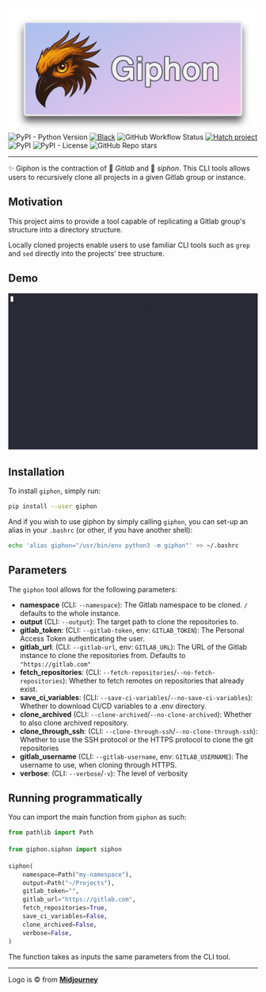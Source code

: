 ![Logo](https://raw.githubusercontent.com/kabooboo/giphon/0.2.0/docs/assets/logo.png)
![PyPI - Python Version](https://img.shields.io/pypi/pyversions/giphon) [![Black](https://img.shields.io/badge/code%20style-black-black.svg)](https://pypi.org/project/black/) ![GitHub Workflow Status](https://img.shields.io/github/actions/workflow/status/kabooboo/giphon/test.yml?label=tests)
[![Hatch project](https://img.shields.io/badge/%F0%9F%A5%9A-Hatch-4051b5.svg)](https://github.com/pypa/hatch) ![PyPI](https://img.shields.io/pypi/v/giphon) ![PyPI - License](https://img.shields.io/pypi/l/giphon) ![GitHub Repo stars](https://img.shields.io/github/stars/kabooboo/giphon?style=social)

---

✨ Giphon is the contraction of 🦊 _Gitlab_ and 🫗 _siphon_. This CLI tools allows users
to recursively clone all projects in a given Gitlab group or instance.

## Motivation

This project aims to provide a tool capable of replicating a Gitlab group's
structure into a directory structure.

Locally cloned projects enable users to use familiar CLI tools such as `grep`
and `sed` directly into the projects' tree structure.

## Demo

![Usage GIF](https://raw.githubusercontent.com/kabooboo/giphon/0.2.0/docs/assets/usage.gif)

## Installation

To install `giphon`, simply run:

```sh
pip install --user giphon
```

And if you wish to use giphon by simply calling `giphon`, you can set-up an 
alias in your `.bashrc` (or other, if you have another shell):

```sh
echo 'alias giphon="/usr/bin/env python3 -m giphon"' >> ~/.bashrc
```

## Parameters

The `giphon` tool allows for the following parameters:

- **namespace** (CLI: `--namespace`): The Gitlab namespace to be cloned. `/`
  defaults to the whole instance.
- **output** (CLI: `--output`): The target path to clone the repositories to.
- **gitlab_token**: (CLI: `--gitlab-token`, env: `GITLAB_TOKEN`): The Personal
  Access Token authenticating the user.
- **gitlab_url**: (CLI: `--gitlab-url`, env: `GITLAB_URL`): The URL of the Gitlab
  instance to clone the repositories from. Defaults to `"https://gitlab.com"`
- **fetch_repositories**: (CLI: `--fetch-repositories`/`--no-fetch-repositories`):
  Whether to fetch remotes on repositories that already exist.
- **save_ci_variables**: (CLI: `--save-ci-variables`/`--no-save-ci-variables`):
  Whether to download CI/CD variables to a .env directory.
- **clone_archived** (CLI: `--clone-archived`/`--no-clone-archived`): Whether
  to also clone archived repository.
- **clone_through_ssh**: (CLI: `--clone-through-ssh`/`--no-clone-through-ssh`):
  Whether to use the SSH protocol or the HTTPS protocol to clone the git
  repositories
- **gitlab_username** (CLI: `--gitlab-username`, env: `GITLAB_USERNAME`): The
  username to use, when cloning through HTTPS.
- **verbose**: (CLI: `--verbose`/`-v`): The level of verbosity

## Running programmatically

You can import the main function from `giphon` as such:

```python
from pathlib import Path

from giphon.siphon import siphon

siphon(
    namespace=Path("my-namespace"),
    output=Path("~/Projects"),
    gitlab_token="",
    gitlab_url="https://gitlab.com",
    fetch_repositories=True,
    save_ci_variables=False,
    clone_archived=False,
    verbose=False,
)
```

The function takes as inputs the same parameters from the CLI tool.

---

Logo is © from [**Midjourney**](https://midjourney.com)
